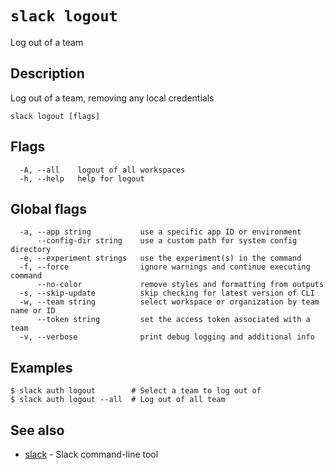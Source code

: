 # `slack logout`

Log out of a team

## Description

Log out of a team, removing any local credentials

```
slack logout [flags]
```

## Flags

```
  -A, --all    logout of all workspaces
  -h, --help   help for logout
```

## Global flags

```
  -a, --app string           use a specific app ID or environment
      --config-dir string    use a custom path for system config directory
  -e, --experiment strings   use the experiment(s) in the command
  -f, --force                ignore warnings and continue executing command
      --no-color             remove styles and formatting from outputs
  -s, --skip-update          skip checking for latest version of CLI
  -w, --team string          select workspace or organization by team name or ID
      --token string         set the access token associated with a team
  -v, --verbose              print debug logging and additional info
```

## Examples

```
$ slack auth logout        # Select a team to log out of
$ slack auth logout --all  # Log out of all team
```

## See also

* [slack](slack)	 - Slack command-line tool

